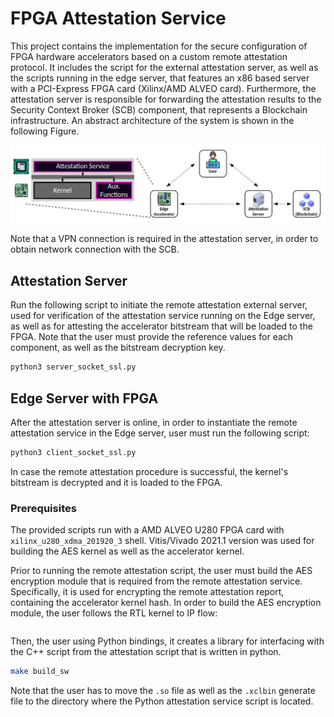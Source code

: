 # FPGA Attestation Service

This project contains the implementation for the secure configuration of FPGA hardware accelerators based on a custom remote attestation protocol. It includes the script for the external attestation server, as well as the scripts running in the edge server, that features an x86 based server with a PCI-Express FPGA card (Xilinx/AMD ALVEO card). Furthermore, the attestation server is responsible for forwarding the attestation results to the Security Context Broker (SCB) component, that represents a Blockchain infrastructure. An abstract architecture of the system is shown in the following Figure. 

![arch](https://github.com/privateer-project/FPGA_Attestation_Service/blob/main/img/arch.png?raw=true)

Note that a VPN connection is required in the attestation server, in order to obtain network connection with the SCB.

## Attestation Server

Run the following script to initiate the remote attestation external server, used for verification of the attestation service running on the Edge server, as well as for attesting the accelerator bitstream that will be loaded to the FPGA. Note that the user must provide the reference values for each component, as well as the bitstream decryption key.
```bash
python3 server_socket_ssl.py
```

## Edge Server with FPGA

After the attestation server is online, in order to instantiate the remote attestation service in the Edge server, user must run the following script:
```bash
python3 client_socket_ssl.py
```
In case the remote attestation procedure is successful, the kernel's bitstream is decrypted and it is loaded to the FPGA.


### Prerequisites

The provided scripts run with a AMD ALVEO U280 FPGA card with ```xilinx_u280_xdma_201920_3``` shell. Vitis/Vivado 2021.1 version was used for building the AES kernel as well as the accelerator kernel. 

Prior to running the remote attestation script, the user must build the AES encryption module that is required from the remote attestation service. Specifically, it is used for encrypting the remote attestation report, containing the accelerator kernel hash. In order to build the AES encryption module, the user follows the RTL kernel to IP flow:
```bash
```
Then, the user using Python bindings, it creates a library for interfacing with the C++ script from the attestation script that is written in python.
```bash
make build_sw
```
Note that the user has to move the ```.so``` file as well as the ```.xclbin``` generate file to the directory where the Python attestation service script is located.
